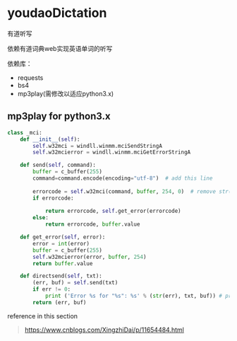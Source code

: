 # youdaoDictation

有道听写

依赖有道词典web实现英语单词的听写

依赖库：

+ requests
+ bs4
+ mp3play(需修改以适应python3.x)

## mp3play for python3.x

```python
class _mci:
    def __init__(self):
        self.w32mci = windll.winmm.mciSendStringA
        self.w32mcierror = windll.winmm.mciGetErrorStringA

    def send(self, command):
        buffer = c_buffer(255)
        command=command.encode(encoding="utf-8")  # add this line
        
        errorcode = self.w32mci(command, buffer, 254, 0)  # remove str()
        if errorcode:
            
            return errorcode, self.get_error(errorcode)
        else:
            return errorcode, buffer.value

    def get_error(self, error):
        error = int(error)
        buffer = c_buffer(255)
        self.w32mcierror(error, buffer, 254)
        return buffer.value

    def directsend(self, txt):
        (err, buf) = self.send(txt)
        if err != 0:
            print ('Error %s for "%s": %s' % (str(err), txt, buf)) # print -> print()
        return (err, buf)
```

reference in this section

> https://www.cnblogs.com/XingzhiDai/p/11654484.html

